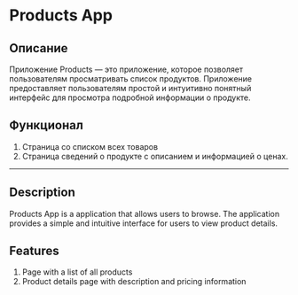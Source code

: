# Products App

## Описание
Приложение Products — это приложение, которое позволяет пользователям просматривать список продуктов. Приложение предоставляет пользователям простой и интуитивно понятный интерфейс для просмотра подробной информации о продукте.

## Функционал
1. Страница со списком всех товаров
2. Страница сведений о продукте с описанием и информацией о ценах.

---

## Description
Products App is a application that allows users to browse. The application provides a simple and intuitive interface for users to view product details.

## Features
1. Page with a list of all products
2. Product details page with description and pricing information
